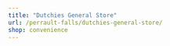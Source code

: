 ```yaml
---
title: "Dutchies General Store"
url: /perrault-falls/dutchies-general-store/
shop: convenience
---
```

